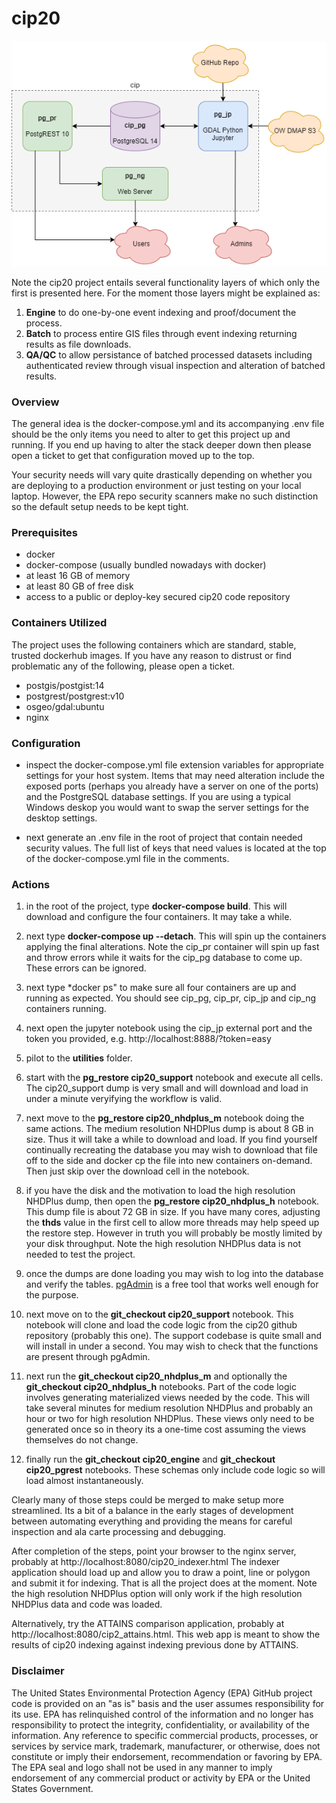 # cip20

![architecture.drawio.png](docs/architecture.drawio.png)

Note the cip20 project entails several functionality layers of which only the first is presented here.  For the moment those layers might be explained as:

1. **Engine** to do one-by-one event indexing and proof/document the process.
2. **Batch** to process entire GIS files through event indexing returning results as file downloads.
3. **QA/QC** to allow persistance of batched processed datasets including authenticated review through visual inspection and alteration of batched results.

### Overview

The general idea is the docker-compose.yml and its accompanying .env file should be the only items you need to alter to get this project up and running.  If you end up having to alter the stack deeper down then please open a ticket to get that configuration moved up to the top.

Your security needs will vary quite drastically depending on whether you are deploying to a production environment or just testing on your local laptop.  However, the EPA repo security scanners make no such distinction so the default setup needs to be kept tight.  

### Prerequisites

- docker
- docker-compose (usually bundled nowadays with docker)
- at least 16 GB of memory
- at least 80 GB of free disk
- access to a public or deploy-key secured cip20 code repository

### Containers Utilized

The project uses the following containers which are standard, stable, trusted dockerhub images.  If you have any reason to distrust or find problematic any of the following, please open a ticket.

- postgis/postgist:14
- postgrest/postgrest:v10
- osgeo/gdal:ubuntu
- nginx

### Configuration

- inspect the docker-compose.yml file extension variables for appropriate settings for your host system.  Items that may need alteration include the exposed ports (perhaps you already have a server on one of the ports) and the PostgreSQL database settings.  If you are using a typical Windows deskop you would want to swap the server settings for the desktop settings.

- next generate an .env file in the root of project that contain needed security values.  The full list of keys that need values is located at the top of the docker-compose.yml file in the comments.

### Actions

1. in the root of the project, type **docker-compose build**.  This will download and configure the four containers.  It may take a while.

2. next type **docker-compose up --detach**.  This will spin up the containers applying the final alterations.  Note the cip_pr container will spin up fast and throw errors while it waits for the cip_pg database to come up.  These errors can be ignored.

3. next type *docker ps" to make sure all four containers are up and running as expected.  You should see cip_pg, cip_pr, cip_jp and cip_ng containers running.

4. next open the jupyter notebook using the cip_jp external port and the token you provided, e.g. http://localhost:8888/?token=easy

5. pilot to the **utilities** folder.

6. start with the **pg_restore cip20_support** notebook and execute all cells.  The cip20_support dump is very small and will download and load in under a minute veryifying the workflow is valid.

7. next move to the **pg_restore cip20_nhdplus_m** notebook doing the same actions.  The medium resolution NHDPlus dump is about 8 GB in size.  Thus it will take a while to download and load.  If you find yourself continually recreating the database you may wish to download that file off to the side and docker cp the file into new containers on-demand.  Then just skip over the download cell in the notebook.  

8. if you have the disk and the motivation to load the high resolution NHDPlus dump, then open the **pg_restore cip20_nhdplus_h** notebook.  This dump file is about 72 GB in size.  If you have many cores, adjusting the **thds** value in the first cell to allow more threads may help speed up the restore step.  However in truth you will probably be mostly limited by your disk throughput.  Note the high resolution NHDPlus data is not needed to test the project.

9. once the dumps are done loading you may wish to log into the database and verify the tables.  [pgAdmin](https://www.pgadmin.org/) is a free tool that works well enough for the purpose.

10. next move on to the **git_checkout cip20_support** notebook.  This notebook will clone and load the code logic from the cip20 github repository (probably this one).  The support codebase is quite small and will install in under a second.  You may wish to check that the functions are present through pgAdmin.

11. next run the **git_checkout cip20_nhdplus_m** and optionally the **git_checkout cip20_nhdplus_h** notebooks.  Part of the code logic involves generating materialized views needed by the code.  This will take several minutes for medium resolution NHDPlus and probably an hour or two for high resolution NHDPlus.  These views only need to be generated once so in theory its a one-time cost assuming the views themselves do not change.

12.  finally run the **git_checkout cip20_engine** and **git_checkout cip20_pgrest** notebooks.  These schemas only include code logic so will load almost instantaneously.

Clearly many of those steps could be merged to make setup more streamlined.  Its a bit of a balance in the early stages of development between automating everything and providing the means for careful inspection and ala carte processing and debugging.

After completion of the steps, point your browser to the nginx server, probably at http://localhost:8080/cip20_indexer.html
The indexer application should load up and allow you to draw a point, line or polygon and submit it for indexing.  That is all the project does at the moment.  Note the high resolution NHDPlus option will only work if the high resolution NHDPlus data and code was loaded.

Alternatively, try the ATTAINS comparison application, probably at http://localhost:8080/cip2_attains.html.  This web app is meant to show the results of cip20 indexing against indexing previous done by ATTAINS.

### Disclaimer

The United States Environmental Protection Agency (EPA) GitHub project code is provided on an "as is" basis and the user assumes responsibility for its use. EPA has relinquished control of the information and no longer has responsibility to protect the integrity, confidentiality, or availability of the information. Any reference to specific commercial products, processes, or services by service mark, trademark, manufacturer, or otherwise, does not constitute or imply their endorsement, recommendation or favoring by EPA. The EPA seal and logo shall not be used in any manner to imply endorsement of any commercial product or activity by EPA or the United States Government.
